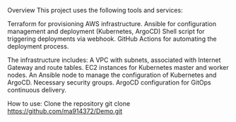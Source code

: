 Overview
This project uses the following tools and services:

Terraform for provisioning AWS infrastructure.
Ansible for configuration management and deployment (Kubernetes, ArgoCD)
Shell script for triggering deployments via webhook.
GitHub Actions for automating the deployment process.

The infrastructure includes:
A VPC with subnets, associated with Internet Gateway and route tables.
EC2 instances for Kubernetes master and worker nodes.
An Ansible node to manage the configuration of Kubernetes and ArgoCD.
Necessary security groups.
ArgoCD configuration for GitOps continuous delivery.

How to use:
Clone the repository
git clone https://github.com/ma914372/Demo.git
